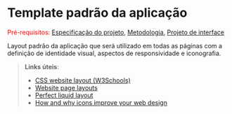 # Template padrão da aplicação

<span style="color:red">Pré-requisitos: <a href="02-Especificacao.md"> Especificação do projeto</a></span>, <a href="03-Metodologia.md"> Metodologia</a>, <a href="04-Projeto-interface.md"> Projeto de interface</a>

Layout padrão da aplicação que será utilizado em todas as páginas com a definição de identidade visual, aspectos de responsividade e iconografia.

> **Links úteis**:
>
> - [CSS website layout (W3Schools)](https://www.w3schools.com/css/css_website_layout.asp)
> - [Website page layouts](http://www.cellbiol.com/bioinformatics_web_development/chapter-3-your-first-web-page-learning-html-and-css/website-page-layouts/)
> - [Perfect liquid layout](https://matthewjamestaylor.com/perfect-liquid-layouts)
> - [How and why icons improve your web design](https://usabilla.com/blog/how-and-why-icons-improve-you-web-design/)
